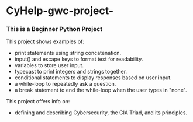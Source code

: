 # CyHelp-gwc-project-


### This is a Beginner Python Project
This project shows examples of:
- print statements using string concatenation.
- input() and escape keys to format text for readability.
- variables to store user input.
- typecast to print integers and strings together.
- conditional statements to display responses based on user input.
- a while-loop to repeatedly ask a question.
- a break statement to end the while-loop when the user types in "none".

This project offers info on:
- defining and describing Cybersecurity, the CIA Triad, and its principles.
